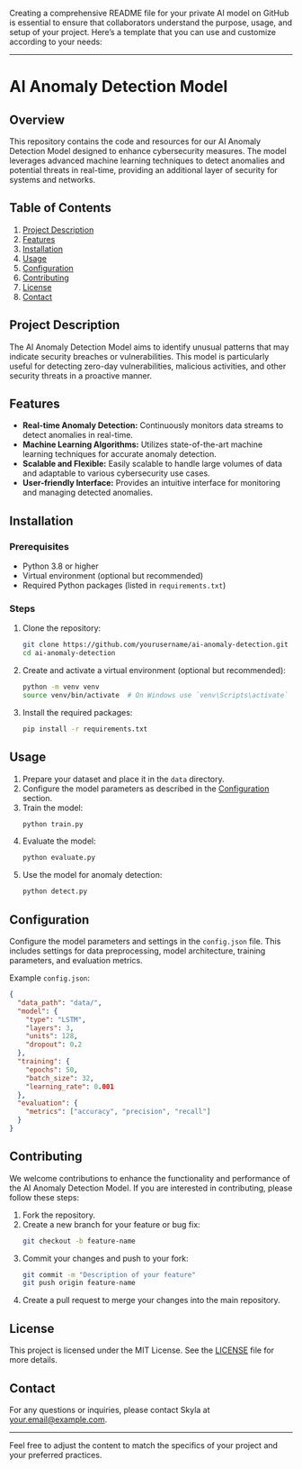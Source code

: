 Creating a comprehensive README file for your private AI model on GitHub is essential to ensure that collaborators understand the purpose, usage, and setup of your project. Here’s a template that you can use and customize according to your needs:

---

# AI Anomaly Detection Model

## Overview
This repository contains the code and resources for our AI Anomaly Detection Model designed to enhance cybersecurity measures. The model leverages advanced machine learning techniques to detect anomalies and potential threats in real-time, providing an additional layer of security for systems and networks.

## Table of Contents
1. [Project Description](#project-description)
2. [Features](#features)
3. [Installation](#installation)
4. [Usage](#usage)
5. [Configuration](#configuration)
6. [Contributing](#contributing)
7. [License](#license)
8. [Contact](#contact)

## Project Description
The AI Anomaly Detection Model aims to identify unusual patterns that may indicate security breaches or vulnerabilities. This model is particularly useful for detecting zero-day vulnerabilities, malicious activities, and other security threats in a proactive manner.

## Features
- **Real-time Anomaly Detection:** Continuously monitors data streams to detect anomalies in real-time.
- **Machine Learning Algorithms:** Utilizes state-of-the-art machine learning techniques for accurate anomaly detection.
- **Scalable and Flexible:** Easily scalable to handle large volumes of data and adaptable to various cybersecurity use cases.
- **User-friendly Interface:** Provides an intuitive interface for monitoring and managing detected anomalies.

## Installation
### Prerequisites
- Python 3.8 or higher
- Virtual environment (optional but recommended)
- Required Python packages (listed in `requirements.txt`)

### Steps
1. Clone the repository:
   ```bash
   git clone https://github.com/yourusername/ai-anomaly-detection.git
   cd ai-anomaly-detection
   ```
2. Create and activate a virtual environment (optional but recommended):
   ```bash
   python -m venv venv
   source venv/bin/activate  # On Windows use `venv\Scripts\activate`
   ```
3. Install the required packages:
   ```bash
   pip install -r requirements.txt
   ```

## Usage
1. Prepare your dataset and place it in the `data` directory.
2. Configure the model parameters as described in the [Configuration](#configuration) section.
3. Train the model:
   ```bash
   python train.py
   ```
4. Evaluate the model:
   ```bash
   python evaluate.py
   ```
5. Use the model for anomaly detection:
   ```bash
   python detect.py
   ```

## Configuration
Configure the model parameters and settings in the `config.json` file. This includes settings for data preprocessing, model architecture, training parameters, and evaluation metrics.

Example `config.json`:
```json
{
  "data_path": "data/",
  "model": {
    "type": "LSTM",
    "layers": 3,
    "units": 128,
    "dropout": 0.2
  },
  "training": {
    "epochs": 50,
    "batch_size": 32,
    "learning_rate": 0.001
  },
  "evaluation": {
    "metrics": ["accuracy", "precision", "recall"]
  }
}
```

## Contributing
We welcome contributions to enhance the functionality and performance of the AI Anomaly Detection Model. If you are interested in contributing, please follow these steps:
1. Fork the repository.
2. Create a new branch for your feature or bug fix:
   ```bash
   git checkout -b feature-name
   ```
3. Commit your changes and push to your fork:
   ```bash
   git commit -m "Description of your feature"
   git push origin feature-name
   ```
4. Create a pull request to merge your changes into the main repository.

## License
This project is licensed under the MIT License. See the [LICENSE](LICENSE) file for more details.

## Contact
For any questions or inquiries, please contact Skyla at [your.email@example.com](mailto:your.email@example.com).

---

Feel free to adjust the content to match the specifics of your project and your preferred practices.
